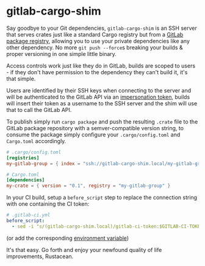 # gitlab-cargo-shim

Say goodbye to your Git dependencies, `gitlab-cargo-shim` is an SSH server
that serves crates just like a standard Cargo registry but from a
[GitLab package registry][gitlab-package-registry], allowing you to use
your private dependencies like any other dependency. No more `git push --force`s
breaking your builds & proper versioning in one simple little binary.

Access controls work just like they do in GitLab, builds are scoped to
users - if they don't have permission to the dependency they can't build
it, it's that simple.

Users are identified by their SSH keys when connecting to the server and
will be authenticated to the GitLab API via an [impersonation token][imp-token],
builds will insert their token as a username to the SSH server and the
shim will use that to call the GitLab API.

To publish simply run `cargo package` and push the resulting `.crate` file
to the GitLab package repository with a semver-compatible version string, to
consume the package simply configure your `.cargo/config.toml` and `Cargo.toml`
accordingly.

```toml
# .cargo/config.toml
[registries]
my-gitlab-group = { index = "ssh://gitlab-cargo-shim.local/my-gitlab-group" }

# Cargo.toml
[dependencies]
my-crate = { version = "0.1", registry = "my-gitlab-group" }
```

In your CI build, setup a `before_script` step to replace the connection string
with one containing the CI token:

```yaml
# .gitlab-ci.yml
before_script:
  - sed -i "s/(gitlab-cargo-shim.local)/gitlab-ci-token:$GITLAB-CI-TOKEN@\1/" .cargo/config.toml
```

(or add the corresponding [environment variable][envvar])

It's that easy. Go forth and enjoy your newfound quality of life improvements,
Rustacean.

[gitlab-package-registry]: https://docs.gitlab.com/ee/user/packages/package_registry/index.html
[imp-token]: https://docs.gitlab.com/ee/api/index.html#impersonation-tokens
[envvar]: https://doc.rust-lang.org/cargo/reference/registries.html#using-an-alternate-registry
